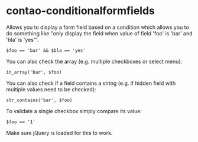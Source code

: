 contao-conditionalformfields
============================

Allows you to display a form field based on a condition which allows you to do something like "only display the field
when value of field 'foo' is 'bar' and 'bla' is 'yes'".

```
$foo == 'bar' && $bla == 'yes'
```

You can also check the array (e.g. multiple checkboxes or select menu):

```
in_array('bar', $foo)
```

You can also check if a field contains a string (e.g. if hidden field with multiple values need to be checked):

```
str_contains('bar', $foo)
```

To validate a single checkbox simply compare its value:

```
$foo == '1'
```
Make sure jQuery is loaded for this to work. 
